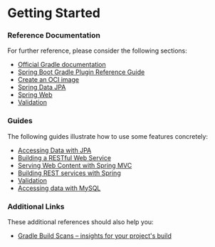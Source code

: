 # Getting Started

### Reference Documentation
For further reference, please consider the following sections:

* [Official Gradle documentation](https://docs.gradle.org)
* [Spring Boot Gradle Plugin Reference Guide](https://docs.spring.io/spring-boot/docs/3.0.0/gradle-plugin/reference/html/)
* [Create an OCI image](https://docs.spring.io/spring-boot/docs/3.0.0/gradle-plugin/reference/html/#build-image)
* [Spring Data JPA](https://docs.spring.io/spring-boot/docs/3.0.0/reference/htmlsingle/#data.sql.jpa-and-spring-data)
* [Spring Web](https://docs.spring.io/spring-boot/docs/3.0.0/reference/htmlsingle/#web)
* [Validation](https://docs.spring.io/spring-boot/docs/3.0.0/reference/htmlsingle/#io.validation)

### Guides
The following guides illustrate how to use some features concretely:

* [Accessing Data with JPA](https://spring.io/guides/gs/accessing-data-jpa/)
* [Building a RESTful Web Service](https://spring.io/guides/gs/rest-service/)
* [Serving Web Content with Spring MVC](https://spring.io/guides/gs/serving-web-content/)
* [Building REST services with Spring](https://spring.io/guides/tutorials/rest/)
* [Validation](https://spring.io/guides/gs/validating-form-input/)
* [Accessing data with MySQL](https://spring.io/guides/gs/accessing-data-mysql/)

### Additional Links
These additional references should also help you:

* [Gradle Build Scans – insights for your project's build](https://scans.gradle.com#gradle)

